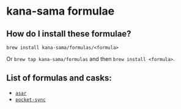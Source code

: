 # kana-sama formulae

## How do I install these formulae?

`brew install kana-sama/formulas/<formula>`

Or `brew tap kana-sama/formulas` and then `brew install <formula>`.

## List of formulas and casks:

- [`asar`](https://github.com/RPGHacker/asar)
- [`pocket-sync`](https://github.com/neil-morrison44/pocket-sync)

